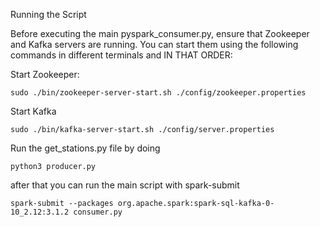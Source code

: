 Running the Script

Before executing the main pyspark_consumer.py, ensure that Zookeeper and Kafka servers are running. You can start them using the following commands in different terminals and IN THAT ORDER:

Start Zookeeper:

    sudo ./bin/zookeeper-server-start.sh ./config/zookeeper.properties

Start Kafka

    sudo ./bin/kafka-server-start.sh ./config/server.properties

Run the get_stations.py file by doing

    python3 producer.py

after that you can run the main script with spark-submit

    spark-submit --packages org.apache.spark:spark-sql-kafka-0-10_2.12:3.1.2 consumer.py

